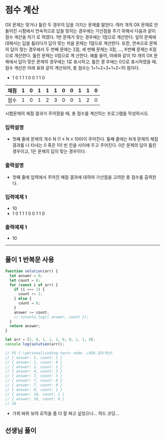 # 점수 계산

OX 문제는 맞거나 틀린 두 경우의 답을 가지는 문제를 말한다. 여러 개의 OX 문제로 만들어진
시험에서 연속적으로 답을 맞히는 경우에는 가산점을 주기 위해서 다음과 같이 점수 계산을 하기
로 하였다. 1번 문제가 맞는 경우에는 1점으로 계산한다. 앞의 문제에 대해서는 답을 틀리다가
답이 맞는 처음 문제는 1점으로 계산한다. 또한, 연속으로 문제의 답이 맞는 경우에서 두 번째
문제는 2점, 세 번째 문제는 3점, ..., K번째 문제는 K점으로 계산한다. 틀린 문제는 0점으로 계
산한다.
예를 들어, 아래와 같이 10 개의 OX 문제에서 답이 맞은 문제의 경우에는 1로 표시하고, 틀린 경
우에는 0으로 표시하였을 때, 점수 계산은 아래 표와 같이 계산되어, 총 점수는
1+1+2+3+1+2=10 점이다.

- 1 0 1 1 1 0 0 1 1 0

| 채점 | 1   | 0   | 1   | 1   | 1   | 0   | 0   | 1   | 1   | 0   |
| ---- | --- | --- | --- | --- | --- | --- | --- | --- | --- | --- |
| 점수 | 1   | 0   | 1   | 2   | 3   | 0   | 0   | 1   | 2   | 0   |

시험문제의 채점 결과가 주어졌을 때, 총 점수를 계산하는 프로그램을 작성하시오.

### 입력설명

- 첫째 줄에 문제의 개수 N (1 ≤ N ≤ 100)이 주어진다. 둘째 줄에는 N개 문제의 채점 결과를 나
  타내는 0 혹은 1이 빈 칸을 사이에 두고 주어진다. 0은 문제의 답이 틀린 경우이고, 1은 문제의
  답이 맞는 경우이다.

### 출력설명

- 첫째 줄에 입력에서 주어진 채점 결과에 대하여 가산점을 고려한 총 점수를 출력한다.

### 입력예제 1

- 10
- 1 0 1 1 1 0 0 1 1 0

### 출력예제 1

- 10

---

## 풀이 1 반복문 사용

```js
function solution(arr) {
  let answer = 0;
  let count = 0;
  for (const i of arr) {
    if (i === 1) {
      count += 1;
    } else {
      count = 0;
    }
    answer += count;
    // console.log({ answer, count });
  }
  return answer;
}

let arr = [1, 0, 1, 1, 1, 0, 0, 1, 1, 0];
console.log(solution(arr));

// PS C:\personal\coding-test> node .\059.점수계산\
// { answer: 1, count: 1 }
// { answer: 1, count: 0 }
// { answer: 2, count: 1 }
// { answer: 4, count: 2 }
// { answer: 7, count: 3 }
// { answer: 7, count: 0 }
// { answer: 7, count: 0 }
// { answer: 8, count: 1 }
// { answer: 10, count: 2 }
// { answer: 10, count: 0 }
// 10
```

- 가위 바위 보의 로직을 좀 더 잘 짜고 싶었으나... 하드 코딩...

## 선생님 풀이

```js

```
